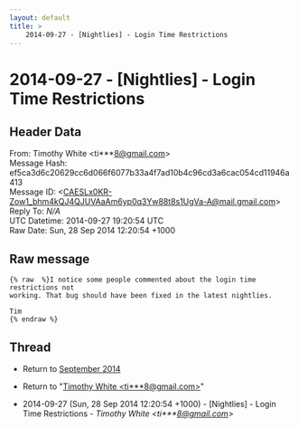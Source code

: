 ```yaml
---
layout: default
title: >
    2014-09-27 - [Nightlies] - Login Time Restrictions
---
```


# 2014-09-27 - [Nightlies] - Login Time Restrictions

## Header Data

From: Timothy White \<ti***8@gmail.com\><br>
Message Hash: ef5ca3d6c20629cc6d066f6077b33a4f7ad10b4c96cd3a6cac054cd11946a413<br>
Message ID: \<CAESLx0KR-Zow1_bhm4kQJ4QJUVAaAm6yp0q3Yw88t8s1UgVa-A@mail.gmail.com\><br>
Reply To: _N/A_<br>
UTC Datetime: 2014-09-27 19:20:54 UTC<br>
Raw Date: Sun, 28 Sep 2014 12:20:54 +1000<br>

## Raw message

```
{% raw  %}I notice some people commented about the login time restrictions not
working. That bug should have been fixed in the latest nightlies.

Tim
{% endraw %}
```

## Thread

+ Return to [September 2014](/archive/2014/09)

+ Return to "[Timothy White <ti***8<span>@</span>gmail.com>](/authors/ti___8_at_gmail_com)"

+ 2014-09-27 (Sun, 28 Sep 2014 12:20:54 +1000) - [Nightlies] - Login Time Restrictions - _Timothy White \<ti***8@gmail.com\>_

